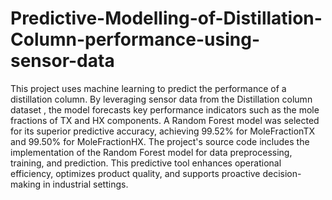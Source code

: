 # Predictive-Modelling-of-Distillation-Column-performance-using-sensor-data
This project uses machine learning to predict the performance of a distillation column. By leveraging sensor data from the 
Distillation column dataset , the model forecasts key performance indicators such as the mole fractions of TX and HX components. A Random Forest model was selected for its superior predictive accuracy, achieving 99.52% for MoleFractionTX and 99.50% for MoleFractionHX. 
The project's source code includes the implementation of the Random Forest model for data preprocessing, training, and prediction. This predictive tool enhances operational efficiency, optimizes product quality, and supports proactive decision-making in industrial settings.
